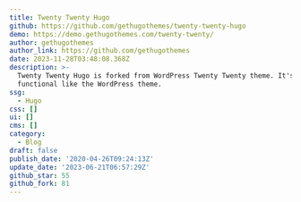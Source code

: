 ```yaml
---
title: Twenty Twenty Hugo
github: https://github.com/gethugothemes/twenty-twenty-hugo
demo: https://demo.gethugothemes.com/twenty-twenty/
author: gethugothemes
author_link: https://github.com/gethugothemes
date: 2023-11-28T03:48:08.368Z
description: >-
  Twenty Twenty Hugo is forked from WordPress Twenty Twenty theme. It's fully
  functional like the WordPress theme.
ssg:
  - Hugo
css: []
ui: []
cms: []
category:
  - Blog
draft: false
publish_date: '2020-04-26T09:24:13Z'
update_date: '2023-06-21T06:57:29Z'
github_star: 55
github_fork: 81
---
```

